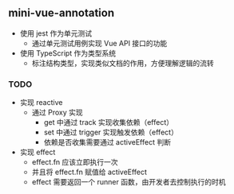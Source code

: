 ## mini-vue-annotation

- 使用 jest 作为单元测试
  - 通过单元测试用例实现 Vue API 接口的功能
- 使用 TypeScript 作为类型系统
  - 标注结构类型，实现类似文档的作用，方便理解逻辑的流转

### TODO

- 实现 reactive
  - 通过 Proxy 实现
    - get 中通过 track 实现收集依赖（effect）
    - set 中通过 trigger 实现触发依赖（effect）
    - 依赖是否收集需要通过 activeEffect 判断
- 实现 effect
  - effect.fn 应该立即执行一次
  - 并且将 effect.fn 赋值给 activeEffect
  - effect 需要返回一个 runner 函数，由开发者去控制执行的时机
